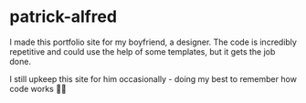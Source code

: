# patrick-alfred

I made this portfolio site for my boyfriend, a designer. The code is incredibly repetitive and could use the help of some templates, but it gets the job done.

I still upkeep this site for him occasionally - doing my best to remember how code works 🤷😇
